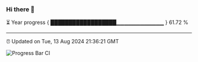 ### Hi there 👋

⏳ Year progress { ██████████████████▁▁▁▁▁▁▁▁▁▁▁▁ } 61.72 %

---

⏰ Updated on Tue, 13 Aug 2024 21:36:21 GMT

![Progress Bar CI](https://github.com/IshwaranRudhara/GIT-ACTION/workflows/Progress%20Bar%20CI/badge.svg)
